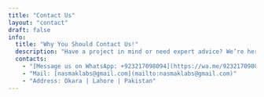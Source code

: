 ```yaml
---
title: "Contact Us"
layout: "contact"
draft: false
info:
  title: "Why You Should Contact Us!"
  description: "Have a project in mind or need expert advice? We’re here to help! Whether you’re looking for software solutions, IT consulting, or cybersecurity expertise, our team is ready to assist you. Let’s build something incredible together."
  contacts:
    - "[Message us on WhatsApp: +923217098094](https://wa.me/923217098094)"
    - "Mail: [nasmaklabs@gmail.com](mailto:nasmaklabs@gmail.com)"
    - "Address: Okara | Lahore | Pakistan"
---
```

